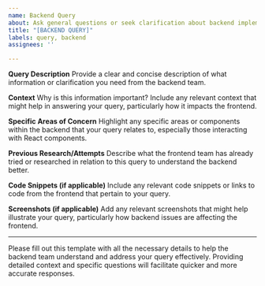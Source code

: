```yaml
---
name: Backend Query
about: Ask general questions or seek clarification about backend implementations affecting the frontend
title: "[BACKEND QUERY]"
labels: query, backend
assignees: ''

---
```


**Query Description**
Provide a clear and concise description of what information or clarification you need from the backend team.

**Context**
Why is this information important? Include any relevant context that might help in answering your query, particularly how it impacts the frontend.

**Specific Areas of Concern**
Highlight any specific areas or components within the backend that your query relates to, especially those interacting with React components.

**Previous Research/Attempts**
Describe what the frontend team has already tried or researched in relation to this query to understand the backend better.

**Code Snippets (if applicable)**
Include any relevant code snippets or links to code from the frontend that pertain to your query.

**Screenshots (if applicable)**
Add any relevant screenshots that might help illustrate your query, particularly how backend issues are affecting the frontend.

---

Please fill out this template with all the necessary details to help the backend team understand and address your query effectively. Providing detailed context and specific questions will facilitate quicker and more accurate responses.
